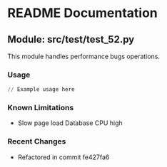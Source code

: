 # README Documentation

## Module: src/test/test_52.py

This module handles performance bugs operations.

### Usage

```python
// Example usage here
```

### Known Limitations

- Slow page load Database CPU high

### Recent Changes

- Refactored in commit fe427fa6
